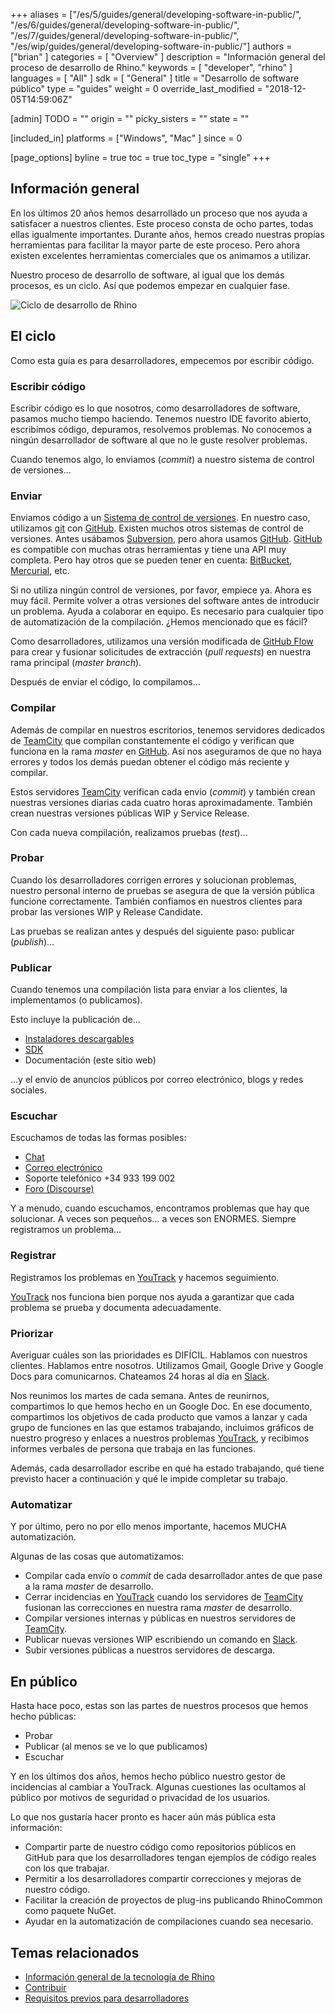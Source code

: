 +++
aliases = ["/es/5/guides/general/developing-software-in-public/", "/es/6/guides/general/developing-software-in-public/", "/es/7/guides/general/developing-software-in-public/", "/es/wip/guides/general/developing-software-in-public/"]
authors = ["brian" ]
categories = [ "Overview" ]
description = "Información general del proceso de desarrollo de Rhino."
keywords = [ "developer", "rhino" ]
languages = [ "All" ]
sdk = [ "General" ]
title = "Desarrollo de software público"
type = "guides"
weight = 0
override_last_modified = "2018-12-05T14:59:06Z"

[admin]
TODO = ""
origin = ""
picky_sisters = ""
state = ""

[included_in]
platforms = ["Windows", "Mac" ]
since = 0

[page_options]
byline = true
toc = true
toc_type = "single"
+++


## Información general

En los últimos 20 años hemos desarrollado un proceso que nos ayuda a satisfacer a nuestros clientes.  Este proceso consta de ocho partes, todas ellas igualmente importantes.  Durante años, hemos creado nuestras propias herramientas para facilitar la mayor parte de este proceso.  Pero ahora existen excelentes herramientas comerciales que os animamos a utilizar.

Nuestro proceso de desarrollo de software, al igual que los demás procesos, es un ciclo.  Así que podemos empezar en cualquier fase.

![Ciclo de desarrollo de Rhino](/images/developing-software-in-public-01.png)

## El ciclo

Como esta guía es para desarrolladores, empecemos por escribir código.

### Escribir código

Escribir código es lo que nosotros, como desarrolladores de software, pasamos mucho tiempo haciendo. Tenemos nuestro IDE favorito abierto, escribimos código, depuramos, resolvemos problemas. No conocemos a ningún desarrollador de software al que no le guste resolver problemas.

Cuando tenemos algo, lo enviamos (*commit*) a nuestro sistema de control de versiones...

### Enviar

Enviamos código a un [Sistema de control de versiones](https://es.wikipedia.org/wiki/Control_de_versiones). En nuestro caso, utilizamos [git](https://git-scm.com/) con [GitHub](https://github.com/).  Existen muchos otros sistemas de control de versiones.  Antes usábamos [Subversion](https://subversion.apache.org/), pero ahora usamos [GitHub](https://github.com/).  [GitHub](https://github.com/) es compatible con muchas otras herramientas y tiene una API muy completa.  Pero hay otros que se pueden tener en cuenta: [BitBucket](https://bitbucket.org), [Mercurial](https://www.mercurial-scm.org/), etc.

Si no utiliza ningún control de versiones, por favor, empiece ya.  Ahora es muy fácil.  Permite volver a otras versiones del software antes de introducir un problema.  Ayuda a colaborar en equipo.  Es necesario para cualquier tipo de automatización de la compilación.  ¿Hemos mencionado que es fácil?

Como desarrolladores, utilizamos una versión modificada de [GitHub Flow](https://guides.github.com/introduction/flow/) para crear y fusionar solicitudes de extracción (*pull requests*) en nuestra rama principal (*master branch*).

Después de enviar el código, lo compilamos...

### Compilar

Además de compilar en nuestros escritorios, tenemos servidores dedicados de [TeamCity](https://www.jetbrains.com/teamcity/) que compilan constantemente el código y verifican que funciona en la rama *master* en [GitHub](https://github.com/).  Así nos aseguramos de que no haya errores y todos los demás puedan obtener el código más reciente y compilar.

Estos servidores [TeamCity](https://www.jetbrains.com/teamcity/) verifican cada envío (*commit*) y también crean nuestras versiones diarias cada cuatro horas aproximadamente. También crean nuestras versiones públicas WIP y Service Release.

Con cada nueva compilación, realizamos pruebas (*test*)...

### Probar

Cuando los desarrolladores corrigen errores y solucionan problemas, nuestro personal interno de pruebas se asegura de que la versión pública funcione correctamente.  También confiamos en nuestros clientes para probar las versiones WIP y Release Candidate.

Las pruebas se realizan antes y después del siguiente paso: publicar (*publish*)...

### Publicar

Cuando tenemos una compilación lista para enviar a los clientes, la implementamos (o publicamos).

Esto incluye la publicación de...

- [Instaladores descargables](http://www.rhino3d.com/download)
- [SDK](http://developer.mcneel.com)
- Documentación (este sitio web)

...y el envío de anuncios públicos por correo electrónico, blogs y redes sociales.

### Escuchar

Escuchamos de todas las formas posibles:

- [Chat](http://www.rhino3d.com/support#)
- [Correo electrónico](mailto:tech@mcneel.com)
- Soporte telefónico +34 933 199 002
- [Foro (Discourse)](https://discourse.mcneel.com/)

Y a menudo, cuando escuchamos, encontramos problemas que hay que solucionar.  A veces son pequeños... a veces son ENORMES.  Siempre registramos un problema...

### Registrar

Registramos los problemas en [YouTrack](https://mcneel.myjetbrains.com) y hacemos seguimiento.

[YouTrack](https://mcneel.myjetbrains.com) nos funciona bien porque nos ayuda a garantizar que cada problema se prueba y documenta adecuadamente.

### Priorizar

Averiguar cuáles son las prioridades es DIFÍCIL.  Hablamos con nuestros clientes.  Hablamos entre nosotros.  Utilizamos Gmail, Google Drive y Google Docs para comunicarnos.  Chateamos 24 horas al día en [Slack](https://slack.com/).

Nos reunimos los martes de cada semana.  Antes de reunirnos, compartimos lo que hemos hecho en un Google Doc. En ese documento, compartimos los objetivos de cada producto que vamos a lanzar y cada grupo de funciones en las que estamos trabajando, incluimos gráficos de nuestro progreso y enlaces a nuestros problemas [YouTrack](https://mcneel.myjetbrains.com), y recibimos informes verbales de persona que trabaja en las funciones.

Además, cada desarrollador escribe en qué ha estado trabajando, qué tiene previsto hacer a continuación y qué le impide completar su trabajo.

### Automatizar

Y por último, pero no por ello menos importante, hacemos MUCHA automatización.

Algunas de las cosas que automatizamos:

- Compilar cada envío o *commit* de cada desarrollador antes de que pase a la rama *master* de desarrollo.
- Cerrar incidencias en [YouTrack](https://mcneel.myjetbrains.com) cuando los servidores de [TeamCity](https://www.jetbrains.com/teamcity) fusionan las correcciones en nuestra rama *master* de desarrollo.
- Compilar versiones internas y públicas en nuestros servidores de [TeamCity](https://www.jetbrains.com/teamcity).
- Publicar nuevas versiones WIP escribiendo un comando en [Slack](https://slack.com/).
- Subir versiones públicas a nuestros servidores de descarga.

## En público

Hasta hace poco, estas son las partes de nuestros procesos que hemos hecho públicas:

- Probar
- Publicar (al menos se ve lo que publicamos)
- Escuchar

Y en los últimos dos años, hemos hecho público nuestro gestor de incidencias al cambiar a YouTrack. Algunas cuestiones las ocultamos al público por motivos de seguridad o privacidad de los usuarios.

Lo que nos gustaría hacer pronto es hacer aún más pública esta información:

- Compartir parte de nuestro código como repositorios públicos en GitHub para que los desarrolladores tengan ejemplos de código reales con los que trabajar.
- Permitir a los desarrolladores compartir correcciones y mejoras de nuestro código.
- Facilitar la creación de proyectos de plug-ins publicando RhinoCommon como paquete NuGet.
- Ayudar en la automatización de compilaciones cuando sea necesario.

## Temas relacionados

- [Información general de la tecnología de Rhino](/guides/general/rhino-technology-overview)
- [Contribuir](/guides/general/contributing)
- [Requisitos previos para desarrolladores](/guides/general/rhino-developer-prerequisites)